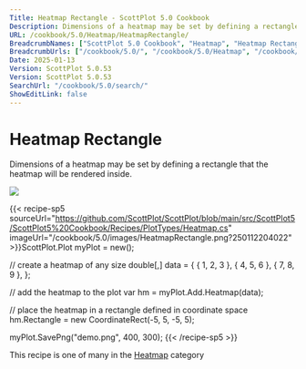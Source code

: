 ```yaml
---
Title: Heatmap Rectangle - ScottPlot 5.0 Cookbook
Description: Dimensions of a heatmap may be set by defining a rectangle that the heatmap will be rendered inside.
URL: /cookbook/5.0/Heatmap/HeatmapRectangle/
BreadcrumbNames: ["ScottPlot 5.0 Cookbook", "Heatmap", "Heatmap Rectangle"]
BreadcrumbUrls: ["/cookbook/5.0/", "/cookbook/5.0/Heatmap", "/cookbook/5.0/Heatmap/HeatmapRectangle"]
Date: 2025-01-13
Version: ScottPlot 5.0.53
Version: ScottPlot 5.0.53
SearchUrl: "/cookbook/5.0/search/"
ShowEditLink: false
---
```



<div class='d-flex align-items-center mt-5'>
<h1 class='me-2 text-dark my-0 border-0'>Heatmap Rectangle</h1>
</div>

Dimensions of a heatmap may be set by defining a rectangle that the heatmap will be rendered inside.

[![](/cookbook/5.0/images/HeatmapRectangle.png?250112204022)](/cookbook/5.0/images/HeatmapRectangle.png?250112204022)

{{< recipe-sp5 sourceUrl="https://github.com/ScottPlot/ScottPlot/blob/main/src/ScottPlot5/ScottPlot5%20Cookbook/Recipes/PlotTypes/Heatmap.cs" imageUrl="/cookbook/5.0/images/HeatmapRectangle.png?250112204022" >}}ScottPlot.Plot myPlot = new();

// create a heatmap of any size
double[,] data = {
    { 1, 2, 3 },
    { 4, 5, 6 },
    { 7, 8, 9 },
};

// add the heatmap to the plot
var hm = myPlot.Add.Heatmap(data);

// place the heatmap in a rectangle defined in coordinate space
hm.Rectangle = new CoordinateRect(-5, 5, -5, 5);

myPlot.SavePng("demo.png", 400, 300);
{{< /recipe-sp5 >}}

<div class='my-5 text-center'>This recipe is one of many in the <a href='/cookbook/5.0/Heatmap'>Heatmap</a> category</div>


